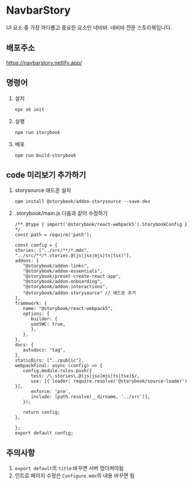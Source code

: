 # NavbarStory
UI 요소 중 가장 까다롭고 중요한 요소인 네비바. 
네비바 전문 스토리북입니다.

## 배포주소
https://navbarstory.netlify.app/

## 명령어

1. 설치
   ```
   npx sb init
   ```
2. 실행
   ```
   npm run storybook
   ```
3. 배포
   ```
   npm run build-storybook
   ```
## code 미리보기 추가하기
1. storysource 애드온 설치
   ```
   npm install @storybook/addon-storysource --save-dev
   ```
2. .storybook/main.js 다음과 같이 수정하기
   ```
   /** @type { import('@storybook/react-webpack5').StorybookConfig } */
   const path = require('path');

   const config = {
   stories: ["../src/**/*.mdx", "../src/**/*.stories.@(js|jsx|mjs|ts|tsx)"],
   addons: [
      "@storybook/addon-links",
      "@storybook/addon-essentials",
      "@storybook/preset-create-react-app",
      "@storybook/addon-onboarding",
      "@storybook/addon-interactions",
      "@storybook/addon-storysource" // 애드온 추가
   ],
   framework: {
      name: "@storybook/react-webpack5",
      options: {
         builder: {
         useSWC: true,
         },
      },
   },
   docs: {
      autodocs: "tag",
   },
   staticDirs: ["../public"],
   webpackFinal: async (config) => {
      config.module.rules.push({
         test: /\.stories\.@(js|jsx|mjs|ts|tsx)$/,
         use: [{ loader: require.resolve('@storybook/source-loader') }],
         enforce: 'pre',
         include: [path.resolve(__dirname, '../src')],
      });
   
      return config;
   },
   
   };
   export default config;
   ```

## 주의사항

1. `export default`의 `title` 바꾸면 서버 껐다켜야됨
2. 인트로 페이지 수정은 `Configure.mdx`의 내용 바꾸면 됨
